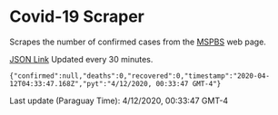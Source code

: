 # Covid-19 Scraper

Scrapes the number of confirmed cases from the [MSPBS](https://www.mspbs.gov.py/covid-19.php) web page.

[JSON Link](https://jmayalag.github.io/covid19-scrape/cases.json)
Updated every 30 minutes.
```
{"confirmed":null,"deaths":0,"recovered":0,"timestamp":"2020-04-12T04:33:47.168Z","pyt":"4/12/2020, 00:33:47 GMT-4"}
```
Last update (Paraguay Time): 4/12/2020, 00:33:47 GMT-4